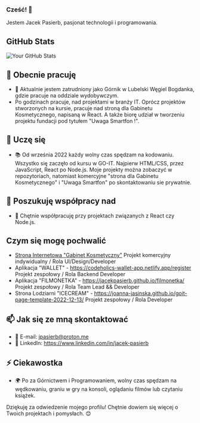 ### Cześć! 👋

Jestem Jacek Pasierb, pasjonat technologii i programowania.
## GitHub Stats
![Your GitHub Stats](https://github-readme-stats.vercel.app/api?username=JacekPasierb&show_icons=true&theme=radical)

## 🚀 Obecnie pracuję

- 💼 Aktualnie jestem zatrudniony jako Górnik w Lubelski Węgiel Bogdanka, gdzie pracuje na oddziale wydobywczym.
- Po godzinach pracuje, nad projektami w branży IT. Oprócz projektów stworzonych na kursie, pracuje nad stroną dla Gabinetu Kosmetycznego,
  napisaną w React. A także biorę udział w tworzeniu projektu fundacji pod tytułem "Uwaga Smartfon !".

## 🌱 Uczę się

- 📚 Od września 2022 każdy wolny czas spędzam na kodowaniu. Wszystko się zaczęło od kursu w GO-IT.
  Najpierw HTML/CSS, przez JavaScript, React po Node.js. Moje projekty można zobaczyć w repozytoriach,
  natomiast komercyjne "strona dla Gabinetu Kosmetycznego" i "Uwaga Smartfon" po skontaktowaniu sie prywatnie. 

## 👯 Poszukuję współpracy nad

- 🤝 Chętnie współpracuję przy projektach związanych z React czy Node.js. 

## Czym się mogę pochwalić

- [Strona Internetowa "Gabinet Kosmetyczny"](https://pokręcona.pl) 
  Projekt komercyjny indywidualny / Rola UI/Design/Developer
- Aplikacja "WALLET" - https://codeholics-wallet-app.netlify.app/register
  Projekt zespołowy / Rola Backend Developer
- Aplikacja "FILMONETKA" - https://jacekpasierb.github.io/filmonetka/
  Projekt zespołowy / Rola Team Lead && Developer
- Strona Lodziarni "ICECREAM" - https://joanna-jasinska.github.io/goit-page-template-2022-12-13/
  Projekt zespołowy / Rola Developer
  
## 📫 Jak się ze mną skontaktować

- 📧 E-mail: jpasierb@proton.me
- 💼 LinkedIn: https://www.linkedin.com/in/jacek-pasierb

## ⚡ Ciekawostka

- 🌍 Po za Górnictwem i Programowaniem, wolny czas spędzam na wędkowaniu, graniu w gry na konsoli, oglądaniu filmów lub czytaniu książek.

Dziękuję za odwiedzenie mojego profilu! Chętnie dowiem się więcej o Twoich projektach i pomysłach. 😊
